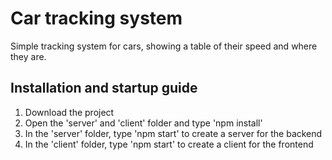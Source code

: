 # Car tracking system
Simple tracking system for cars, showing a table of their speed and where they are.
## Installation and startup guide
1. Download the project
2. Open the 'server' and 'client' folder and type 'npm install'
3. In the 'server' folder, type 'npm start' to create a server for the backend
4. In the 'client' folder, type 'npm start' to create a client for the frontend 
